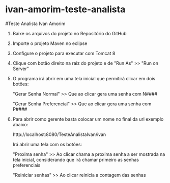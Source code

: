 # ivan-amorim-teste-analista

#Teste Analista Ivan Amorim

1) Baixe os arquivos do projeto no Repositório do GitHub

2) Importe o projeto Maven no eclipse

3) Configure o projeto para executar com Tomcat 8

4) Clique com botão direito na raiz do projeto e de "Run As" >> "Run on Server"	

5) O programa irá abrir em uma tela inicial que permitirá clicar em dois botões:

	"Gerar Senha Normal" >>  Que ao clicar gera uma senha com N####
	
	"Gerar Senha Preferencial" >> Que ao clicar gera uma senha com P####
	
6) Para abrir como gerente basta colocar um nome no final da url exemplo abaixo:

	http://localhost:8080/TesteAnalistaIvan/ivan
	
	Irá abrir uma tela com os botões:
	
	"Proxima senha" >> Ao clicar chama a proxima senha a ser mostrada na tela inicial, considerando que irá chamar primeiro as senhas preferenciais

	"Reiniciar senhas" >> Ao clicar reinicia a contagem das senhas
	
	

